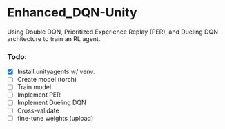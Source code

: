# Enhanced_DQN-Unity
Using Double DQN, Prioritized Experience Replay (PER), and Dueling DQN architecture to train an RL agent.

### Todo:

- [x] Install unityagents w/ venv.
- [ ] Create model (torch)
- [ ] Train model
- [ ] Implement PER
- [ ] Implement Dueling DQN
- [ ] Cross-validate
- [ ] fine-tune weights (upload)

